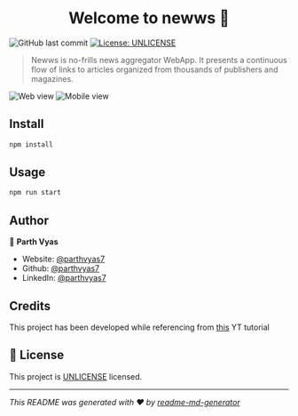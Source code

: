 <h1 align="center">Welcome to newws 👋</h1>
<p>
    <img alt="GitHub last commit" src="https://img.shields.io/github/last-commit/parthvyas7/newws">
    <a href="https://unlicense.org" target="_blank"><img alt="License: UNLICENSE" src="https://img.shields.io/badge/License-UNLICENSE-yellow.svg" /></a>

</p>

> Newws is no-frills news aggregator WebApp. It presents a continuous flow of links to articles organized from thousands of publishers and magazines.

![Web view](./app-previews/Web.gif "Web view")
![Mobile view](./app-previews/MobileWeb.gif "Mobile view")

## Install

```sh
npm install
```

## Usage

```sh
npm run start
```

## Author

👤 **Parth Vyas**

- Website: [@parthvyas7](http://parthvyas7.github.io/parthvyas7/)
- Github: [@parthvyas7](https://github.com/parthvyas7)
- LinkedIn: [@parthvyas7](https://linkedin.com/in/parthvyas7)

## Credits

This project has been developed while referencing from [this](https://www.youtube.com/playlist?list=PLu0W_9lII9agx66oZnT6IyhcMIbUMNMdt
) YT tutorial

## 📝 License

This project is [UNLICENSE](https://unlicense.org) licensed.

---

_This README was generated with ❤️ by [readme-md-generator](https://github.com/kefranabg/readme-md-generator)_
